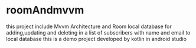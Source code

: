 # roomAndmvvm
this project include Mvvm Architecture and Room local database for adding,updating and deleting in a list of subscribers with name and email to local database
this is a demo project developed by kotlin in android studio 
